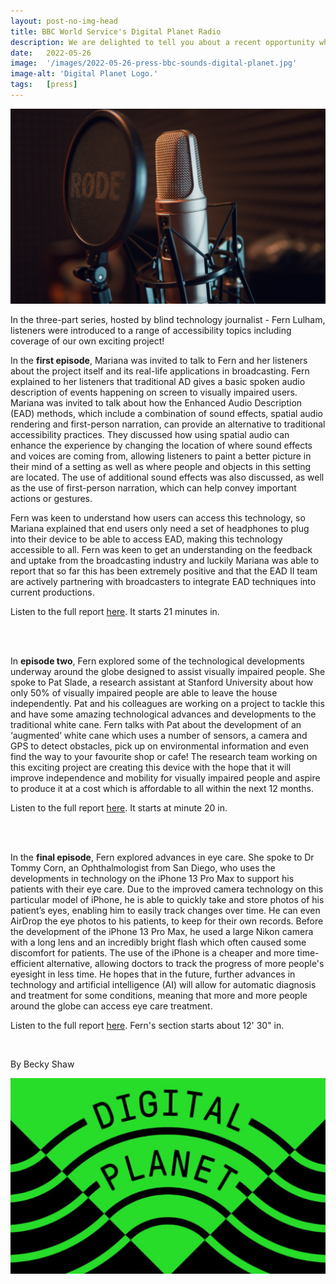 ```yaml
---
layout: post-no-img-head
title: BBC World Service's Digital Planet Radio
description: We are delighted to tell you about a recent opportunity where Mariana and our project were featured in a series of accessibility segments on BBC World Service's Digital Planet, a weekly tech radio show.
date:   2022-05-26
image:  '/images/2022-05-26-press-bbc-sounds-digital-planet.jpg'
image-alt: 'Digital Planet Logo.'
tags:   [press]
---
```


![Microphone](../images/2022-05-26-press-bbc-sounds-digital-planet-mic.jpg)

In the three-part series, hosted by blind technology journalist - Fern Lulham, listeners were introduced to a range of accessibility topics including coverage of our own exciting project!

In the **first episode**, Mariana was invited to talk to Fern and her listeners about the project itself and its real-life applications in broadcasting. Fern explained to her listeners that traditional AD gives a basic spoken audio description of events happening on screen to visually impaired users. Mariana was invited to talk about how the Enhanced Audio Description (EAD) methods, which include a combination of sound effects, spatial audio rendering and first-person narration, can provide an alternative to traditional accessibility practices. They discussed how using spatial audio can enhance the experience by changing the location of where sound effects and voices are coming from, allowing listeners to paint a better picture in their mind of a setting as well as where people and objects in this setting are located. The use of additional sound effects was also discussed, as well as the use of first-person narration, which can help convey important actions or gestures. 

Fern was keen to understand how users can access this technology, so Mariana explained that end users only need a set of headphones to plug into their device to be able to access EAD, making this technology accessible to all. Fern was keen to get an understanding on the feedback and uptake from the broadcasting industry and luckily Mariana was able to report that so far this has been extremely positive and that the EAD II team are actively partnering with broadcasters to integrate EAD techniques into current productions. 

Listen to the full report [here](https://www.bbc.co.uk/sounds/play/w3ct1ltc). It starts 21 minutes in.

<br><br>

In **episode two**, Fern explored some of the technological developments underway around the globe designed to assist visually impaired people. She spoke to Pat Slade, a research assistant at Stanford University about how only 50% of visually impaired people are able to leave the house independently. Pat and his colleagues are working on a project to tackle this and have some amazing technological advances and developments to the traditional white cane. Fern talks with Pat about the development of an ‘augmented’ white cane which uses a number of sensors, a camera and GPS to detect obstacles, pick up on environmental information and even find the way to your favourite shop or cafe! The research team working on this exciting project are creating this device with the hope that it will improve independence and mobility for visually impaired people and aspire to produce it at a cost which is affordable to all within the next 12 months. 

Listen to the full report [here](https://www.bbc.co.uk/sounds/play/w3ct1ltd). It starts at minute 20 in.

<br><br>

In the **final episode**, Fern explored advances in eye care. She spoke to Dr Tommy Corn, an Ophthalmologist from San Diego, who uses the developments in technology on the iPhone 13 Pro Max to support his patients with their eye care. Due to the improved camera technology on this particular model of iPhone, he is able to quickly take and store photos of his patient’s eyes, enabling him to easily track changes over time. He can even AirDrop the eye photos to his patients, to keep for their own records. Before the development of the iPhone 13 Pro Max, he used a large Nikon camera with a long lens and an incredibly bright flash which often caused some discomfort for patients. The use of the iPhone is a cheaper and more time-efficient alternative, allowing doctors to track the progress of more people's eyesight in less time. He hopes that in the future, further advances in technology and artificial intelligence (AI) will allow for automatic diagnosis and treatment for some conditions, meaning that more and more people around the globe can access eye care treatment. 

Listen to the full report [here](https://www.bbc.co.uk/sounds/play/w3ct1ltf). Fern's section starts about 12' 30" in.

<br>

By Becky Shaw

![Microphone](../images/2022-05-26-press-bbc-sounds-digital-planet.jpg)